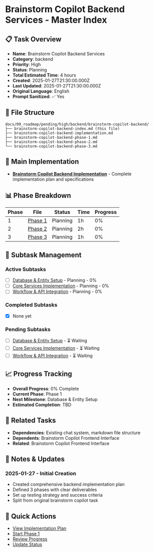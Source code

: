 # Brainstorm Copilot Backend Services - Master Index

## 📋 Task Overview
- **Name**: Brainstorm Copilot Backend Services
- **Category**: backend
- **Priority**: High
- **Status**: Planning
- **Total Estimated Time**: 4 hours
- **Created**: 2025-01-27T21:30:00.000Z
- **Last Updated**: 2025-01-27T21:30:00.000Z
- **Original Language**: English
- **Prompt Sanitized**: ✅ Yes

## 📁 File Structure
```
docs/09_roadmap/pending/high/backend/brainstorm-copilot-backend/
├── brainstorm-copilot-backend-index.md (this file)
├── brainstorm-copilot-backend-implementation.md
├── brainstorm-copilot-backend-phase-1.md
├── brainstorm-copilot-backend-phase-2.md
└── brainstorm-copilot-backend-phase-3.md
```

## 🎯 Main Implementation
- **[Brainstorm Copilot Backend Implementation](./brainstorm-copilot-backend-implementation.md)** - Complete implementation plan and specifications

## 📊 Phase Breakdown
| Phase | File | Status | Time | Progress |
|-------|------|--------|------|----------|
| 1 | [Phase 1](./brainstorm-copilot-backend-phase-1.md) | Planning | 1h | 0% |
| 2 | [Phase 2](./brainstorm-copilot-backend-phase-2.md) | Planning | 2h | 0% |
| 3 | [Phase 3](./brainstorm-copilot-backend-phase-3.md) | Planning | 1h | 0% |

## 🔄 Subtask Management
### Active Subtasks
- [ ] [Database & Entity Setup](./brainstorm-copilot-backend-phase-1.md) - Planning - 0%
- [ ] [Core Services Implementation](./brainstorm-copilot-backend-phase-2.md) - Planning - 0%
- [ ] [Workflow & API Integration](./brainstorm-copilot-backend-phase-3.md) - Planning - 0%

### Completed Subtasks
- [x] None yet

### Pending Subtasks
- [ ] [Database & Entity Setup](./brainstorm-copilot-backend-phase-1.md) - ⏳ Waiting
- [ ] [Core Services Implementation](./brainstorm-copilot-backend-phase-2.md) - ⏳ Waiting
- [ ] [Workflow & API Integration](./brainstorm-copilot-backend-phase-3.md) - ⏳ Waiting

## 📈 Progress Tracking
- **Overall Progress**: 0% Complete
- **Current Phase**: Phase 1
- **Next Milestone**: Database & Entity Setup
- **Estimated Completion**: TBD

## 🔗 Related Tasks
- **Dependencies**: Existing chat system, markdown file structure
- **Dependents**: Brainstorm Copilot Frontend Interface
- **Related**: Brainstorm Copilot Frontend Interface

## 📝 Notes & Updates
### 2025-01-27 - Initial Creation
- Created comprehensive backend implementation plan
- Defined 3 phases with clear deliverables
- Set up testing strategy and success criteria
- Split from original brainstorm copilot task

## 🚀 Quick Actions
- [View Implementation Plan](./brainstorm-copilot-backend-implementation.md)
- [Start Phase 1](./brainstorm-copilot-backend-phase-1.md)
- [Review Progress](#progress-tracking)
- [Update Status](#notes--updates)
